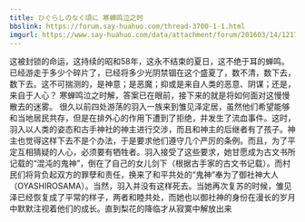```yaml
---
title: ひぐらしのなく頃に 寒蝉鸣泣之时
bbslink: https://forum.say-huahuo.com/thread-3700-1-1.html
imgurl: https://www.say-huahuo.com/data/attachment/forum/201603/14/121746np00ahgiz937hiow.jpg
---
```


这被封锁的命运，这持续的昭和58年，这永不结束的夏日，这不绝于耳的蝉鸣。已经游走于多少个碎片了，已经将多少光阴禁锢在这个盛夏了，数不清，数下去，数下去。这不可揣测的，是神意；是恶魔；抑或是来自人类的恶意、阴谋；还是，来自于人心？
寒蝉鸣泣之时解，答案已在眼前，接下来的就是将如何面对这慢慢散去的迷雾。
很久以前四处游荡的羽入一族来到雏见泽定居，虽然他们希望能够和当地居民共存，但是在排外心的作用下遭到了拒绝，并发生了流血事件。这时，羽入以人类的姿态和古手神社的神主进行交涉，而且和神主的后继者有了孩子。神主也觉得这样下去不是个办法，于是要求他们遵守几个严厉的条例。而且，为了平定互相猜疑的人心，必须要有牺牲者。羽入接受了这些要求，她甘愿成为古文书所记载的“混沌的鬼神”，倒在了自己的女儿剑下（根据古手家的古文书记载）。而村民们将背负起双方的罪孽和责任，换来了和平共处的“鬼神”奉为了御社神大人（OYASHIROSAMA）。当然，羽入并没有这样死去。当她再次复苏的时候，雏见泽已经恢复成了平常的样子，两者和睦共处，而她也以御社神的身份在漫长的岁月中默默注视着他们的成长。直到梨花的降临才从寂寞中解放出来<!--more-->
